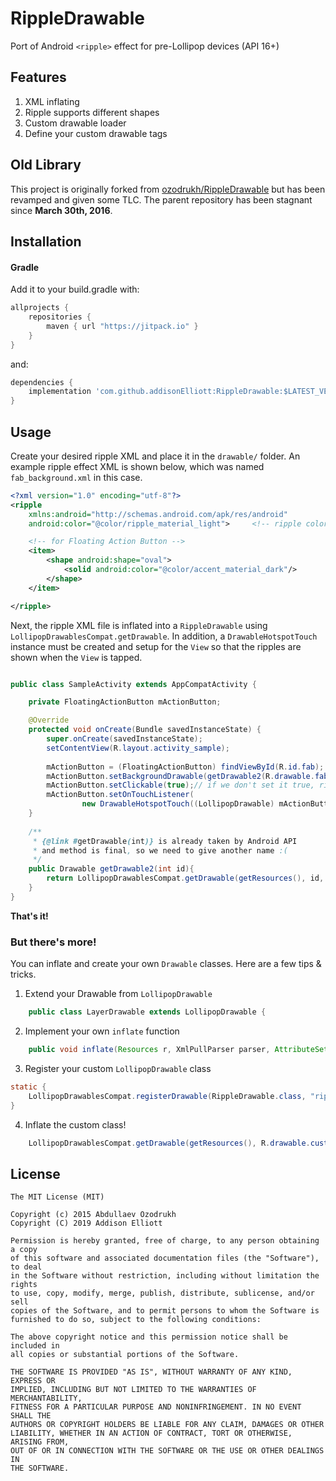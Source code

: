 
# RippleDrawable

Port of Android `<ripple>` effect for pre-Lollipop devices (API 16+)

## Features

1. XML inflating
2. Ripple supports different shapes
3. Custom drawable loader
4. Define your custom drawable tags

## Old Library

This project is originally forked from [ozodrukh/RippleDrawable](https://github.com/ozodrukh/RippleDrawable) but has
been revamped and given some TLC. The parent repository has been stagnant since **March 30th, 2016**.

## Installation

#### Gradle

Add it to your build.gradle with:
```gradle
allprojects {
    repositories {
        maven { url "https://jitpack.io" }
    }
}
```
and:

```gradle
dependencies {
    implementation 'com.github.addisonElliott:RippleDrawable:$LATEST_VERSION'
}
```

## Usage

Create your desired ripple XML and place it in the `drawable/` folder. An example ripple effect XML is shown below,
which was named `fab_background.xml` in this case.

```xml
<?xml version="1.0" encoding="utf-8"?>
<ripple
    xmlns:android="http://schemas.android.com/apk/res/android"
    android:color="@color/ripple_material_light">     <!-- ripple color -->

    <!-- for Floating Action Button -->
    <item>
        <shape android:shape="oval">
            <solid android:color="@color/accent_material_dark"/>
        </shape>
    </item>

</ripple>

```

Next, the ripple XML file is inflated into a `RippleDrawable` using `LollipopDrawablesCompat.getDrawable`. In addition,
a `DrawableHotspotTouch` instance must be created and setup for the `View` so that the ripples are shown when the `View`
 is tapped.

```java

public class SampleActivity extends AppCompatActivity {

    private FloatingActionButton mActionButton;

    @Override
    protected void onCreate(Bundle savedInstanceState) {
        super.onCreate(savedInstanceState);
        setContentView(R.layout.activity_sample);
        
        mActionButton = (FloatingActionButton) findViewById(R.id.fab);
        mActionButton.setBackgroundDrawable(getDrawable2(R.drawable.fab_background));
        mActionButton.setClickable(true);// if we don't set it true, ripple will not be played
        mActionButton.setOnTouchListener(
                new DrawableHotspotTouch((LollipopDrawable) mActionButton.getBackground()));
    }
    
    /**
     * {@link #getDrawable(int)} is already taken by Android API
     * and method is final, so we need to give another name :(
     */
    public Drawable getDrawable2(int id){
        return LollipopDrawablesCompat.getDrawable(getResources(), id, getTheme());
    }
}

```

**That's it!**

### But there's more!

You can inflate and create your own `Drawable` classes. Here are a few tips & tricks.

1. Extend your Drawable from `LollipopDrawable`

```java
    public class LayerDrawable extends LollipopDrawable {
```

2. Implement your own `inflate` function

```java
    public void inflate(Resources r, XmlPullParser parser, AttributeSet attrs, Resources.Theme theme);
```

3. Register your custom `LollipopDrawable` class

```java
static {   
    LollipopDrawablesCompat.registerDrawable(RippleDrawable.class, "ripple");
}
```

4. Inflate the custom class!

```java
    LollipopDrawablesCompat.getDrawable(getResources(), R.drawable.custom_drawable, getTheme());
```

## License

    The MIT License (MIT)

    Copyright (c) 2015 Abdullaev Ozodrukh
    Copyright (C) 2019 Addison Elliott
    
    Permission is hereby granted, free of charge, to any person obtaining a copy
    of this software and associated documentation files (the "Software"), to deal
    in the Software without restriction, including without limitation the rights
    to use, copy, modify, merge, publish, distribute, sublicense, and/or sell
    copies of the Software, and to permit persons to whom the Software is
    furnished to do so, subject to the following conditions:
    
    The above copyright notice and this permission notice shall be included in
    all copies or substantial portions of the Software.
    
    THE SOFTWARE IS PROVIDED "AS IS", WITHOUT WARRANTY OF ANY KIND, EXPRESS OR
    IMPLIED, INCLUDING BUT NOT LIMITED TO THE WARRANTIES OF MERCHANTABILITY,
    FITNESS FOR A PARTICULAR PURPOSE AND NONINFRINGEMENT. IN NO EVENT SHALL THE
    AUTHORS OR COPYRIGHT HOLDERS BE LIABLE FOR ANY CLAIM, DAMAGES OR OTHER
    LIABILITY, WHETHER IN AN ACTION OF CONTRACT, TORT OR OTHERWISE, ARISING FROM,
    OUT OF OR IN CONNECTION WITH THE SOFTWARE OR THE USE OR OTHER DEALINGS IN
    THE SOFTWARE.


